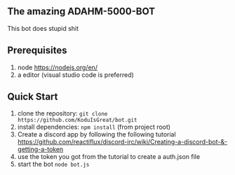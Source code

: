 ## The amazing ADAHM-5000-BOT
This bot does stupid shit

## Prerequisites
1. node https://nodejs.org/en/
2. a editor (visual studio code is preferred)

## Quick Start

1. clone the repository: ```git clone https://github.com/KoduIsGreat/bot.git```
2. install dependencies: ```npm install``` (from project root)
3. Create a discord app by following the following tutorial https://github.com/reactiflux/discord-irc/wiki/Creating-a-discord-bot-&-getting-a-token
4. use the token you got from the tutorial to create a auth.json file
5. start the bot ```node bot.js```
